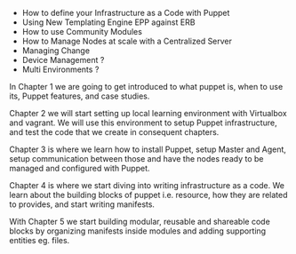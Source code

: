 
- How to define your Infrastructure  as a Code with Puppet
- Using New Templating Engine EPP against ERB
- How to use Community Modules
- How to Manage Nodes at scale with a Centralized Server
- Managing Change
- Device Management ?
- Multi Environments ?


In Chapter 1 we are going to get introduced to what puppet is, when to use its, Puppet features, and case studies.

Chapter 2 we will start setting up local learning environment with Virtualbox  and vagrant. We will use this environment to setup Puppet infrastructure, and test the code that we create in consequent chapters.

Chapter 3 is where we learn how to install Puppet, setup Master and Agent, setup communication between those and have the nodes ready to be managed and configured with Puppet.

Chapter 4 is where we start diving into writing infrastructure as a code. We learn about the building blocks of puppet i.e. resource, how they are related to provides, and start writing manifests.  

With Chapter 5 we start building modular, reusable and shareable code blocks by organizing manifests inside modules and adding supporting entities eg. files.
